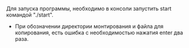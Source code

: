 Для запуска программы, необходимо в консоли запустить start командой "./start".
 - При обозначении директории монтирования и файла для копирования, есть ошибка с необходимостью нажатия enter два раза.
